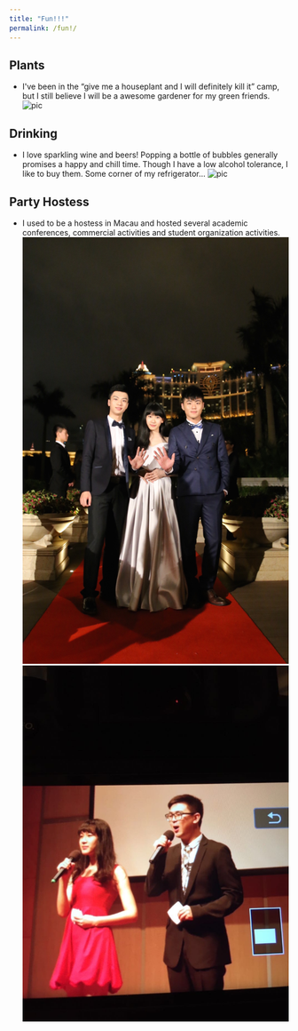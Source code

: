 ```yaml
---
title: "Fun!!!"
permalink: /fun!/
---
```


Plants
---- 
- I've been in the “give me a houseplant and I will definitely kill it” camp, but I still believe I will be a awesome gardener for my green friends.
 ![pic](./plants.png)
 
 Drinking
----
- I love sparkling wine and beers! Popping a bottle of bubbles generally promises a happy and chill time. Though I have a low alcohol tolerance, I like to buy them. Some corner of my refrigerator...
 ![pic](./alco.png)
 
Party Hostess
----
- I used to be a hostess in Macau and hosted several academic conferences, commercial activities and student organization activities. 
![pic](./hostess1.JPG)
![pic](./hostess2.JPG)


